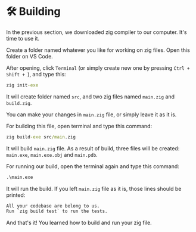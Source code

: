 # 🛠️ Building

In the previous section, we downloaded zig compiler to our computer. It's time to use it.

Create a folder named whatever you like for working on zig files. Open this folder on VS Code.

After opening, click `Terminal` (or simply create new one by pressing `Ctrl + Shift + `), and type this:
```cmd
zig init-exe
```

It will create folder named `src`, and two zig files named `main.zig` and `build.zig`.

You can make your changes in `main.zig` file, or simply leave it as it is.

For building this file, open terminal and type this command:

```cmd
zig build-exe src/main.zig
```

It will build `main.zig` file. As a result of build, three files will be created: `main.exe`, `main.exe.obj` and `main.pdb`.

For running our build, open the terminal again and type this command:

```cmd
.\main.exe
```

It will run the build. If you left `main.zig` file as it is, those lines should be printed:

```cmd
All your codebase are belong to us.
Run `zig build test` to run the tests.
```

And that's it! You learned how to build and run your zig file.